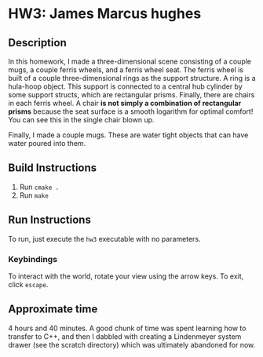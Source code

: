 # HW3: James Marcus hughes

## Description
In this homework, I made a three-dimensional scene consisting 
of a couple mugs, a couple ferris wheels, and a ferris wheel seat. The ferris wheel is built of a couple
three-dimensional rings as the support structure. A ring is a hula-hoop object. This support is connected
to a central hub cylinder by some support structs, which are rectangular prisms. Finally, there are chairs
in each ferris wheel. A chair **is not simply a combination of rectangular prisms** because the seat
surface is a smooth logarithm for optimal comfort! You can see this in the single chair blown up. 

Finally, I made a couple mugs. These are water tight objects that can have water poured into them. 

## Build Instructions
1. Run `cmake .`
2. Run `make`

## Run Instructions
To run, just execute the `hw3` executable with no parameters. 

### Keybindings
To interact with the world, rotate your view using the arrow keys. 
To exit, click `escape`.

## Approximate time
4 hours and 40 minutes. A good chunk of time was spent learning how to transfer to C++, 
and then I dabbled with creating a Lindenmeyer system drawer (see the scratch directory) which 
was ultimately abandoned for now. 
